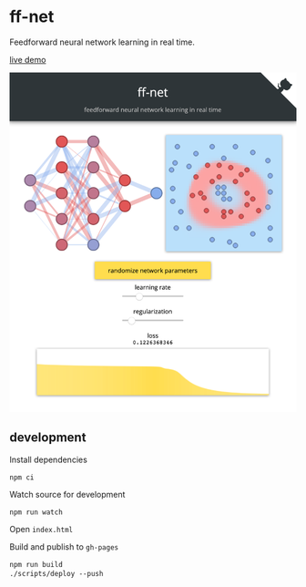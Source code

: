 # ff-net

Feedforward neural network learning in real time.

[live demo](http://juniorrojas.github.io/ff-net)

![screenshot](media/screenshot.png)

## development

Install dependencies

```
npm ci
```

Watch source for development

```
npm run watch
```

Open `index.html`

Build and publish to `gh-pages`

```
npm run build
./scripts/deploy --push
```